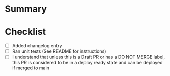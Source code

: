 # Summary

# Checklist

- [ ] Added changelog entry
- [ ] Ran unit tests (See README for instructions)
- [ ] I understand that unless this is a Draft PR or has a DO NOT MERGE label, this PR is considered to be in a deploy ready state and can be deployed if merged to main

<!-- **For Braintree Developers only, don't forget:**
- [ ] Does this change require work to be done to the GraphQL API? If you have questions check with the GraphQL team.
- [ ] Add & Run integration tests -->
